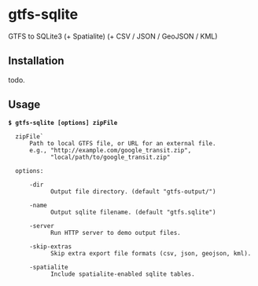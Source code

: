 # gtfs-sqlite
GTFS to SQLite3 (+ Spatialite) (+ CSV / JSON / GeoJSON / KML)

## Installation
todo.

## Usage

**`$ gtfs-sqlite [options] zipFile`**

```
  zipFile`
      Path to local GTFS file, or URL for an external file.
      e.g., "http://example.com/google_transit.zip",
            "local/path/to/google_transit.zip"

  options:

      -dir
        	Output file directory. (default "gtfs-output/")

      -name
        	Output sqlite filename. (default "gtfs.sqlite")

      -server
        	Run HTTP server to demo output files.

      -skip-extras
        	Skip extra export file formats (csv, json, geojson, kml).

      -spatialite
        	Include spatialite-enabled sqlite tables.
```

